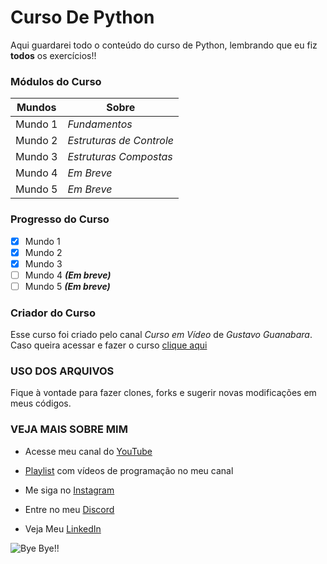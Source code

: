 # Curso De Python
 Aqui guardarei todo o conteúdo do curso de Python, lembrando que eu fiz **todos** os exercícios!!

### Módulos do Curso

| Mundos | Sobre |
| --- | --- | 
| Mundo 1 | _Fundamentos_ |
| Mundo 2 | _Estruturas de Controle_ |
| Mundo 3 | _Estruturas Compostas_ |
| Mundo 4 | _Em Breve_ |
| Mundo 5 | _Em Breve_ |
### Progresso do Curso

- [x] Mundo 1
- [x] Mundo 2
- [x] Mundo 3
- [ ] Mundo 4 _**(Em breve)**_
- [ ] Mundo 5 _**(Em breve)**_

### Criador do Curso

Esse curso foi criado pelo canal _Curso em Vídeo_ de _Gustavo Guanabara_.
Caso queira acessar e fazer o curso [clique aqui](https://www.youtube.com/user/cursosemvideo)

### USO DOS ARQUIVOS

Fique à vontade para fazer clones, forks e sugerir novas modificações em meus códigos.

### VEJA MAIS SOBRE MIM

* Acesse meu canal do [YouTube](https://youtube.com/gamesantos)

* [Playlist](https://www.youtube.com/playlist?list=PLgjMn24Q0KieV-qjUQuhPn4DWmU5DUsAJ) com vídeos de programação no meu canal 

 * Me siga no [Instagram](https://instagram.com/pedro_henriquebraga)
 * Entre no meu [Discord](https://discord.gg/626zVxa)
 * Veja Meu [LinkedIn](https://www.linkedin.com/in/pedro-henrique-3214251a4)

![Bye Bye!!](https://user-images.githubusercontent.com/62728884/78843508-576f5680-79d9-11ea-9f55-b618848ae94d.gif)
